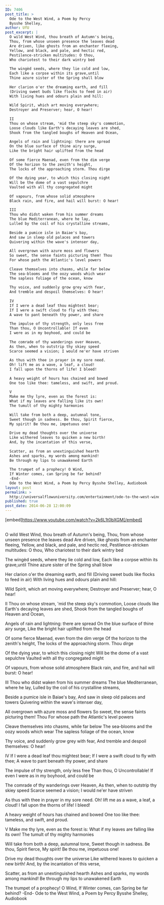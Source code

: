 ```yaml
---
ID: 7406
post_title: >
  Ode to the West Wind, a Poem by Percy
  Bysshe Shelley,
author: UfU
post_excerpt: |
  O wild West Wind, thou breath of Autumn's being,
  Thou, from whose unseen presence the leaves dead
  Are driven, like ghosts from an enchanter fleeing,
  Yellow, and black, and pale, and hectic red,
  Pestilence-stricken multitudes: O thou,
  Who chariotest to their dark wintry bed
  
  The wingèd seeds, where they lie cold and low,
  Each like a corpse within its grave,until
  Thine azure sister of the Spring shall blow
  
  Her clarion o'er the dreaming earth, and fill
  (Driving sweet buds like flocks to feed in air)
  With living hues and odours plain and hill:
  
  Wild Spirit, which art moving everywhere;
  Destroyer and Preserver; hear, O hear!
  
  II
  Thou on whose stream, 'mid the steep sky's commotion,
  Loose clouds like Earth's decaying leaves are shed,
  Shook from the tangled boughs of Heaven and Ocean,
  
  Angels of rain and lightning: there are spread
  On the blue surface of thine airy surge,
  Like the bright hair uplifted from the head
  
  Of some fierce Maenad, even from the dim verge
  Of the horizon to the zenith's height,
  The locks of the approaching storm. Thou dirge
  
  Of the dying year, to which this closing night
  Will be the dome of a vast sepulchre
  Vaulted with all thy congregated might
  
  Of vapours, from whose solid atmosphere
  Black rain, and fire, and hail will burst: O hear!
  
  III
  Thou who didst waken from his summer dreams
  The blue Mediterranean, where he lay,
  Lulled by the coil of his crystalline streams,
  
  Beside a pumice isle in Baiae's bay,
  And saw in sleep old palaces and towers
  Quivering within the wave's intenser day,
  
  All overgrown with azure moss and flowers
  So sweet, the sense faints picturing them! Thou
  For whose path the Atlantic's level powers
  
  Cleave themselves into chasms, while far below
  The sea-blooms and the oozy woods which wear
  The sapless foliage of the ocean, know
  
  Thy voice, and suddenly grow grey with fear,
  And tremble and despoil themselves: O hear!
  
  IV
  If I were a dead leaf thou mightest bear;
  If I were a swift cloud to fly with thee;
  A wave to pant beneath thy power, and share
  
  The impulse of thy strength, only less free
  Than thou, O Uncontrollable! If even
  I were as in my boyhood, and could be
  
  The comrade of thy wanderings over Heaven,
  As then, when to outstrip thy skiey speed
  Scarce seemed a vision; I would ne'er have striven
  
  As thus with thee in prayer in my sore need.
  Oh! lift me as a wave, a leaf, a cloud!
  I fall upon the thorns of life! I bleed!
  
  A heavy weight of hours has chained and bowed
  One too like thee: tameless, and swift, and proud.
  
  V
  Make me thy lyre, even as the forest is:
  What if my leaves are falling like its own!
  The tumult of thy mighty harmonies
  
  Will take from both a deep, autumnal tone,
  Sweet though in sadness. Be thou, Spirit fierce,
  My spirit! Be thou me, impetuous one!
  
  Drive my dead thoughts over the universe
  Like withered leaves to quicken a new birth!
  And, by the incantation of this verse,
  
  Scatter, as from an unextinguished hearth
  Ashes and sparks, my words among mankind!
  Be through my lips to unawakened Earth
  
  The trumpet of a prophecy! O Wind,
  If Winter comes, can Spring be far behind?
  -End-
  Ode to the West Wind, a Poem by Percy Bysshe Shelley, Audiobook
layout: post
permalink: >
  http://universalflowuniversity.com/entertainment/ode-to-the-west-wind-a-poem-by-percy-bysshe-shelley/
published: true
post_date: 2014-06-28 12:00:09
---
```

[embed]https://www.youtube.com/watch?v=2k6L1t0bXGM[/embed]</br></br>
<p>O wild West Wind, thou breath of Autumn's being,
Thou, from whose unseen presence the leaves dead
Are driven, like ghosts from an enchanter fleeing,
Yellow, and black, and pale, and hectic red,
Pestilence-stricken multitudes: O thou,
Who chariotest to their dark wintry bed

The wingèd seeds, where they lie cold and low,
Each like a corpse within its grave,until
Thine azure sister of the Spring shall blow

Her clarion o'er the dreaming earth, and fill
(Driving sweet buds like flocks to feed in air)
With living hues and odours plain and hill:

Wild Spirit, which art moving everywhere;
Destroyer and Preserver; hear, O hear!
 
II
Thou on whose stream, 'mid the steep sky's commotion,
Loose clouds like Earth's decaying leaves are shed,
Shook from the tangled boughs of Heaven and Ocean,

Angels of rain and lightning: there are spread
On the blue surface of thine airy surge,
Like the bright hair uplifted from the head

Of some fierce Maenad, even from the dim verge
Of the horizon to the zenith's height,
The locks of the approaching storm. Thou dirge

Of the dying year, to which this closing night
Will be the dome of a vast sepulchre
Vaulted with all thy congregated might

Of vapours, from whose solid atmosphere
Black rain, and fire, and hail will burst: O hear!
 
III
Thou who didst waken from his summer dreams
The blue Mediterranean, where he lay,
Lulled by the coil of his crystalline streams,

Beside a pumice isle in Baiae's bay,
And saw in sleep old palaces and towers
Quivering within the wave's intenser day,

All overgrown with azure moss and flowers
So sweet, the sense faints picturing them! Thou
For whose path the Atlantic's level powers

Cleave themselves into chasms, while far below
The sea-blooms and the oozy woods which wear
The sapless foliage of the ocean, know

Thy voice, and suddenly grow grey with fear,
And tremble and despoil themselves: O hear!
 
IV
If I were a dead leaf thou mightest bear;
If I were a swift cloud to fly with thee;
A wave to pant beneath thy power, and share

The impulse of thy strength, only less free
Than thou, O Uncontrollable! If even
I were as in my boyhood, and could be

The comrade of thy wanderings over Heaven,
As then, when to outstrip thy skiey speed
Scarce seemed a vision; I would ne'er have striven

As thus with thee in prayer in my sore need.
Oh! lift me as a wave, a leaf, a cloud!
I fall upon the thorns of life! I bleed!

A heavy weight of hours has chained and bowed
One too like thee: tameless, and swift, and proud.
 
V
Make me thy lyre, even as the forest is:
What if my leaves are falling like its own!
The tumult of thy mighty harmonies

Will take from both a deep, autumnal tone,
Sweet though in sadness. Be thou, Spirit fierce,
My spirit! Be thou me, impetuous one!

Drive my dead thoughts over the universe
Like withered leaves to quicken a new birth!
And, by the incantation of this verse,

Scatter, as from an unextinguished hearth
Ashes and sparks, my words among mankind!
Be through my lips to unawakened Earth

The trumpet of a prophecy! O Wind,
If Winter comes, can Spring be far behind?
-End-
Ode to the West Wind, a Poem by Percy Bysshe Shelley, Audiobook</p>